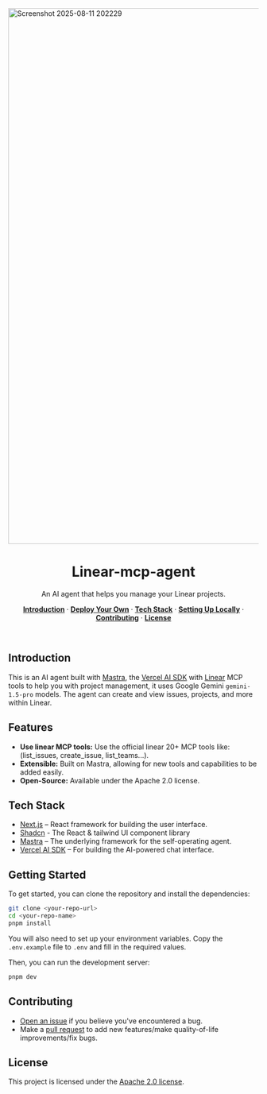 <img width="1919" height="1079" alt="Screenshot 2025-08-11 202229" src="https://github.com/user-attachments/assets/6c662f7a-9eec-41b6-81bb-4642190825ec" />
<h1 align="center">Linear-mcp-agent</h1>

<p align="center">
  An AI agent that helps you manage your Linear projects.
</p>

<p align="center">
  <a href="#introduction"><strong>Introduction</strong></a> ·
  <a href="#features"><strong>Deploy Your Own</strong></a> ·
  <a href="#tech-stack"><strong>Tech Stack</strong></a> ·
  <a href="#getting-started"><strong>Setting Up Locally</strong></a> ·
  <a href="#contributing"><strong>Contributing</strong></a> ·
  <a href="#license"><strong>License</strong></a>
</p>
<br/>

## Introduction

This is an AI agent built with [Mastra](https://mastra.io), the [Vercel AI SDK](https://sdk.vercel.ai/docs) with [Linear](https://linear.app) MCP tools to help you with project management, it uses Google Gemini `gemini-1.5-pro` models. The agent can create and view issues, projects, and more within Linear.

## Features

- **Use linear MCP tools:** Use the official linear 20+ MCP tools like: (list_issues, create_issue, list_teams...).
- **Extensible:** Built on Mastra, allowing for new tools and capabilities to be added easily.
- **Open-Source:** Available under the Apache 2.0 license.

## Tech Stack

- [Next.js](https://nextjs.org/) – React framework for building the user interface.
- [Shadcn](https://ui.shadcn.com/) - The React & tailwind UI component library
- [Mastra](https://mastra.ai) – The underlying framework for the self-operating agent.
- [Vercel AI SDK](https://sdk.vercel.ai/docs) – For building the AI-powered chat interface.

## Getting Started

To get started, you can clone the repository and install the dependencies:

```bash
git clone <your-repo-url>
cd <your-repo-name>
pnpm install
```

You will also need to set up your environment variables. Copy the `.env.example` file to `.env` and fill in the required values.

Then, you can run the development server:

```bash
pnpm dev
```

## Contributing

- [Open an issue](https://github.com/HaythemLazaar/linear-mcp-agent/issues) if you believe you've encountered a bug.
- Make a [pull request](https://github.com/HaythemLazaar/linear-mcp-agent/pull) to add new features/make quality-of-life improvements/fix bugs.

## License

This project is licensed under the [Apache 2.0 license](https://github.com/HaythemLazaar/linear-mcp-agent/blob/main/LICENSE).

